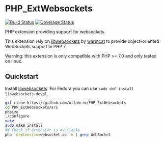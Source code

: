 # PHP_ExtWebsockets

[![Build Status](https://img.shields.io/travis/Timandes/PHP_ExtWebsockets/master.svg?style=flat-square)](https://travis-ci.org/Timandes/PHP_ExtWebsockets)
[![Coverage Status](https://coveralls.io/repos/Timandes/PHP_ExtWebsockets/badge.svg?branch=master&service=github)](https://coveralls.io/github/Timandes/PHP_ExtWebsockets?branch=master)

PHP extension providing support for websockets.

This extension rely on [libwebsockets](https://github.com/warmcat/libwebsockets) by [warmcat](https://github.com/warmcat/) to provide object-oriented WebSockets support in PHP 7.

Warning: this extension is only compatible with PHP >= 7.0 and only tested on linux.

## Quickstart

Install [libwebsockets](https://github.com/warmcat/libwebsockets). For Fedora you can use `sudo dnf install libwebsockets-devel`.

```sh
git clone https://github.com/Altahrim/PHP_ExtWebsockets
cd PHP_ExtWebsockets/src
phpize
./configure
make
sudo make install
## Check if extension is available
php -dextension=websocket.so -m | grep WebSocket
```
